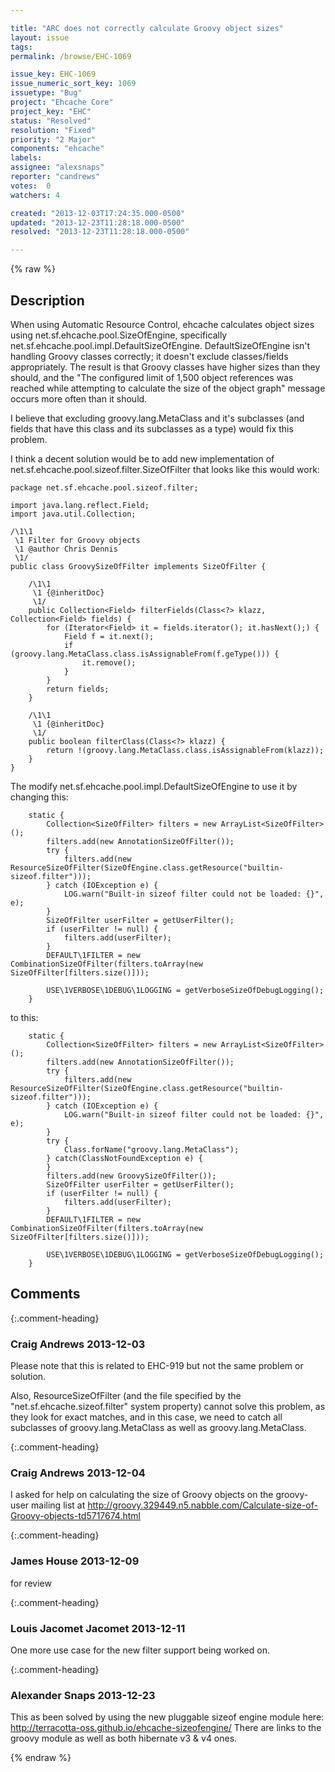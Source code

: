 ```yaml
---

title: "ARC does not correctly calculate Groovy object sizes"
layout: issue
tags: 
permalink: /browse/EHC-1069

issue_key: EHC-1069
issue_numeric_sort_key: 1069
issuetype: "Bug"
project: "Ehcache Core"
project_key: "EHC"
status: "Resolved"
resolution: "Fixed"
priority: "2 Major"
components: "ehcache"
labels: 
assignee: "alexsnaps"
reporter: "candrews"
votes:  0
watchers: 4

created: "2013-12-03T17:24:35.000-0500"
updated: "2013-12-23T11:28:18.000-0500"
resolved: "2013-12-23T11:28:18.000-0500"

---
```




{% raw %}



## Description

<div markdown="1" class="description">

When using Automatic Resource Control, ehcache calculates object sizes using net.sf.ehcache.pool.SizeOfEngine, specifically net.sf.ehcache.pool.impl.DefaultSizeOfEngine. DefaultSizeOfEngine isn't handling Groovy classes correctly; it doesn't exclude classes/fields appropriately. The result is that Groovy classes have higher sizes than they should, and the "The configured limit of 1,500 object references was reached while attempting to calculate the size of the object graph" message occurs more often than it should.

I believe that excluding groovy.lang.MetaClass and it's subclasses (and fields that have this class and its subclasses as a type) would fix this problem.

I think a decent solution would be to add new implementation of net.sf.ehcache.pool.sizeof.filter.SizeOfFilter that looks like this would work:

```
package net.sf.ehcache.pool.sizeof.filter;

import java.lang.reflect.Field;
import java.util.Collection;

/\1\1
 \1 Filter for Groovy objects
 \1 @author Chris Dennis
 \1/
public class GroovySizeOfFilter implements SizeOfFilter {

    /\1\1
     \1 {@inheritDoc}
     \1/
    public Collection<Field> filterFields(Class<?> klazz, Collection<Field> fields) {
        for (Iterator<Field> it = fields.iterator(); it.hasNext();) {
            Field f = it.next();
            if (groovy.lang.MetaClass.class.isAssignableFrom(f.geType())) {
                it.remove();
            }
        }
        return fields;
    }

    /\1\1
     \1 {@inheritDoc}
     \1/
    public boolean filterClass(Class<?> klazz) {
        return !(groovy.lang.MetaClass.class.isAssignableFrom(klazz));
    }
}
```


The modify net.sf.ehcache.pool.impl.DefaultSizeOfEngine to use it by changing this:

```
    static {
        Collection<SizeOfFilter> filters = new ArrayList<SizeOfFilter>();
        filters.add(new AnnotationSizeOfFilter());
        try {
            filters.add(new ResourceSizeOfFilter(SizeOfEngine.class.getResource("builtin-sizeof.filter")));
        } catch (IOException e) {
            LOG.warn("Built-in sizeof filter could not be loaded: {}", e);
        }
        SizeOfFilter userFilter = getUserFilter();
        if (userFilter != null) {
            filters.add(userFilter);
        }
        DEFAULT\1FILTER = new CombinationSizeOfFilter(filters.toArray(new SizeOfFilter[filters.size()]));

        USE\1VERBOSE\1DEBUG\1LOGGING = getVerboseSizeOfDebugLogging();
    }
```


to this:

```
    static {
        Collection<SizeOfFilter> filters = new ArrayList<SizeOfFilter>();
        filters.add(new AnnotationSizeOfFilter());
        try {
            filters.add(new ResourceSizeOfFilter(SizeOfEngine.class.getResource("builtin-sizeof.filter")));
        } catch (IOException e) {
            LOG.warn("Built-in sizeof filter could not be loaded: {}", e);
        }
        try {
            Class.forName("groovy.lang.MetaClass");
        } catch(ClassNotFoundException e) {
        }
        filters.add(new GroovySizeOfFilter());
        SizeOfFilter userFilter = getUserFilter();
        if (userFilter != null) {
            filters.add(userFilter);
        }
        DEFAULT\1FILTER = new CombinationSizeOfFilter(filters.toArray(new SizeOfFilter[filters.size()]));

        USE\1VERBOSE\1DEBUG\1LOGGING = getVerboseSizeOfDebugLogging();
    }
```


</div>

## Comments


{:.comment-heading}
### **Craig Andrews** <span class="date">2013-12-03</span>

<div markdown="1" class="comment">

Please note that this is related to EHC-919 but not the same problem or solution.

Also, ResourceSizeOfFilter (and the file specified by the "net.sf.ehcache.sizeof.filter" system property) cannot solve this problem, as they look for exact matches, and in this case, we need to catch all subclasses of groovy.lang.MetaClass as well as groovy.lang.MetaClass.

</div>


{:.comment-heading}
### **Craig Andrews** <span class="date">2013-12-04</span>

<div markdown="1" class="comment">

I asked for help on calculating the size of Groovy objects on the groovy-user mailing list at http://groovy.329449.n5.nabble.com/Calculate-size-of-Groovy-objects-td5717674.html

</div>


{:.comment-heading}
### **James House** <span class="date">2013-12-09</span>

<div markdown="1" class="comment">

for review

</div>


{:.comment-heading}
### **Louis Jacomet Jacomet** <span class="date">2013-12-11</span>

<div markdown="1" class="comment">

One more use case for the new filter support being worked on.

</div>


{:.comment-heading}
### **Alexander Snaps** <span class="date">2013-12-23</span>

<div markdown="1" class="comment">

This as been solved by using the new pluggable sizeof engine module here:
http://terracotta-oss.github.io/ehcache-sizeofengine/
There are links to the groovy module as well as both hibernate v3 & v4 ones.

</div>



{% endraw %}
